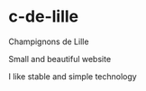 # c-de-lille
Champignons de Lille

Small and beautiful website

I like stable and simple technology
